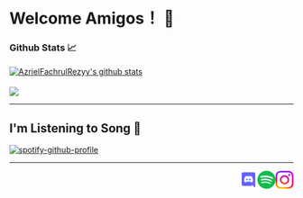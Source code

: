 # Welcome Amigos！ 👋

### Github Stats 📈

<a href="https://github-readme-stats.vercel.app/api?username=AzrielFachrulRezyy&show_icons=true&include_all_commits=true&theme=dark">
  <img align="center" src="https://github-readme-stats.vercel.app/api?username=AzrielFachrulRezyy&show_icons=true&include_all_commits=true&theme=dark" alt="AzrielFachrulRezyy's github stats">
</a>

<br>
<br>

<a href="https://github-readme-stats.vercel.app/api/top-langs/?username=AzrielFachrulRezyy&layout=compact&theme=dark">
  <img align="center" src="https://github-readme-stats.vercel.app/api/top-langs/?username=AzrielFachrulRezyy&layout=compact&theme=dark">
</a>


<hr>

## I'm Listening to Song 🎵

[![spotify-github-profile](https://spotify-github-profile.vercel.app/api/view?uid=21s52r6f2rzobklihmtashfsy&cover_image=true&theme=default)](https://github.com/kittinan/spotify-github-profile)

<hr>



<a href="https://www.instagram.com/azrielfchrlrzy/">
  <img align="right" alt="Azriel | Instagram" width="32px" src="icon/instagram.png" />
</a>

<a href="https://open.spotify.com/user/21s52r6f2rzobklihmtashfsy">
  <img align="right" alt="Azriel | Spotify" width="32px" src="icon/spotify.png" />
</a>

<a href="https://discord.gg/hdVYKE9Rk7">
  <img align="right" alt="Azriel | Discord" width="32px" src="icon/discord.png" />
</a>


<!--
**AzrielFachrulRezyy/AzrielFachrulRezyy** is a ✨ _special_ ✨ repository because its `README.md` (this file) appears on your GitHub profile.

Here are some ideas to get you started:

- 🔭 I’m currently working on ...
- 🌱 I’m currently learning ...
- 👯 I’m looking to collaborate on ...
- 🤔 I’m looking for help with ...
- 💬 Ask me about ...
- 📫 How to reach me: ...
- 😄 Pronouns: ...
- ⚡ Fun fact: ...
-->
